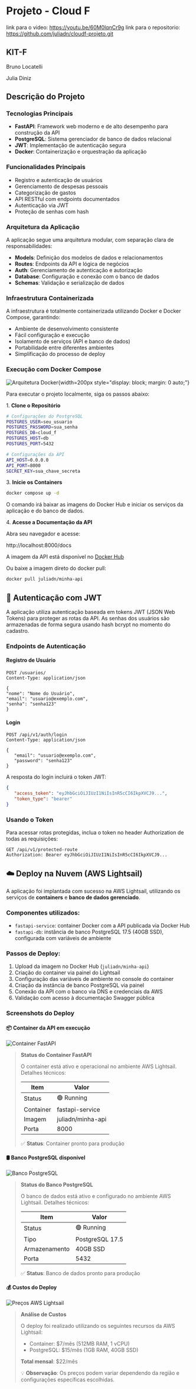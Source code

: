 # **Projeto - Cloud F**

link para o video: https://youtu.be/60M0lqnCr9g
link para o repositorio: https://github.com/juliadn/cloudf-projeto.git

## KIT-F

Bruno Locatelli

Julia Diniz

## **Descrição do Projeto**

### **Tecnologias Principais**

- **FastAPI**: Framework web moderno e de alto desempenho para construção da API
- **PostgreSQL**: Sistema gerenciador de banco de dados relacional
- **JWT**: Implementação de autenticação segura
- **Docker**: Containerização e orquestração da aplicação

###  **Funcionalidades Principais**

- Registro e autenticação de usuários
- Gerenciamento de despesas pessoais
- Categorização de gastos
- API RESTful com endpoints documentados
- Autenticação via JWT
- Proteção de senhas com hash

###  **Arquitetura da Aplicação**

A aplicação segue uma arquitetura modular, com separação clara de responsabilidades:

- **Models**: Definição dos modelos de dados e relacionamentos
- **Routes**: Endpoints da API e lógica de negócios
- **Auth**: Gerenciamento de autenticação e autorização
- **Database**: Configuração e conexão com o banco de dados
- **Schemas**: Validação e serialização de dados

###  **Infraestrutura Containerizada**

A infraestrutura é totalmente containerizada utilizando Docker e Docker Compose, garantindo:

- Ambiente de desenvolvimento consistente
- Fácil configuração e execução
- Isolamento de serviços (API e banco de dados)
- Portabilidade entre diferentes ambientes
- Simplificação do processo de deploy


### **Execução com Docker Compose**
![Arquitetura Docker](docker.png){width=200px style="display: block; margin: 0 auto;"}

Para executar o projeto localmente, siga os passos abaixo:

1\. **Clone o Repositório**
```bash
# Configurações do PostgreSQL
POSTGRES_USER=seu_usuario
POSTGRES_PASSWORD=sua_senha
POSTGRES_DB=cloud_f
POSTGRES_HOST=db
POSTGRES_PORT=5432

# Configurações da API
API_HOST=0.0.0.0
API_PORT=8000
SECRET_KEY=sua_chave_secreta
```

3\. **Inicie os Containers**
```bash
docker compose up -d
```
   
O comando irá baixar as imagens do Docker Hub e iniciar os serviços da aplicação e do banco de dados.

4\. **Acesse a Documentação da API**
   
Abra seu navegador e acesse:
   
http://localhost:8000/docs

A imagem da API está disponível no [Docker Hub](https://hub.docker.com/repository/docker/juliadn/minha-api/general)

Ou baixe a imagem direto do docker pull:
```bash
docker pull juliadn/minha-api
```

## 🔐 Autenticação com JWT

A aplicação utiliza autenticação baseada em tokens JWT (JSON Web Tokens) para proteger as rotas da API. As senhas dos usuários são armazenadas de forma segura usando hash bcrypt no momento do cadastro.

### Endpoints de Autenticação

#### Registro de Usuário
```http
POST /usuarios/
Content-Type: application/json

{
"nome": "Nome do Usuário",
"email": "usuario@exemplo.com",
"senha": "senha123"
}
```

#### Login
```http
POST /api/v1/auth/login
Content-Type: application/json

{
   "email": "usuario@exemplo.com",
   "password": "senha123"
}
```

A resposta do login incluirá o token JWT:
```json
{
   "access_token": "eyJhbGciOiJIUzI1NiIsInR5cCI6IkpXVCJ9...",
   "token_type": "bearer"
}
```

### Usando o Token

Para acessar rotas protegidas, inclua o token no header Authorization de todas as requisições:
```http
GET /api/v1/protected-route
Authorization: Bearer eyJhbGciOiJIUzI1NiIsInR5cCI6IkpXVCJ9...
```

## ☁️ Deploy na Nuvem (AWS Lightsail)

A aplicação foi implantada com sucesso na AWS Lightsail, utilizando os serviços de **containers** e **banco de dados gerenciado**.

### Componentes utilizados:

- `fastapi-service`: container Docker com a API publicada via Docker Hub
- `fastapi-db`: instância de banco PostgreSQL 17.5 (40GB SSD), configurada com variáveis de ambiente

### Passos de Deploy:

1. Upload da imagem no Docker Hub (`juliadn/minha-api`)
2. Criação do container via painel do Lightsail
3. Configuração das variáveis de ambiente no console do container
4. Criação da instância de banco PostgreSQL via painel
5. Conexão da API com o banco via DNS e credenciais da AWS
6. Validação com acesso à documentação Swagger pública

### Screenshots do Deploy

#### 📦 Container da API em execução
![Container FastAPI](container-aws.png)

> **Status do Container FastAPI**
> 
> O container está ativo e operacional no ambiente AWS Lightsail. Detalhes técnicos:
> 
> | Item | Valor |
> |------|-------|
> | Status | 🟢 Running |
> | Container | fastapi-service |
> | Imagem | juliadn/minha-api |
> | Porta | 8000 |
> 
> ✅ **Status**: Container pronto para produção


#### 🛢️ Banco PostgreSQL disponível
![Banco PostgreSQL](fast-db.png)
> **Status do Banco PostgreSQL**
> 
> O banco de dados está ativo e configurado no ambiente AWS Lightsail. Detalhes técnicos:
> 
> | Item | Valor |
> |------|-------|
> | Status | 🟢 Running |
> | Tipo | PostgreSQL 17.5 |
> | Armazenamento | 40GB SSD |
> | Porta | 5432 |
> 
> ✅ **Status**: Banco de dados pronto para produção


#### 💰 Custos do Deploy

![Preços AWS Lightsail](aws_pricing.png)

> **Análise de Custos**
> 
> O deploy foi realizado utilizando os seguintes recursos da AWS Lightsail:
> 
> - Container: $7/mês (512MB RAM, 1 vCPU)
> - PostgreSQL: $15/mês (1GB RAM, 40GB SSD)
> 
> **Total mensal**: $22/mês
> 
> 💡 **Observação**: Os preços podem variar dependendo da região e configurações específicas escolhidas.





